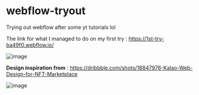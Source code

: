 # webflow-tryout
Trying out webflow after some yt tutorials lol

The link for what I managed to do on my first try : https://1st-try-ba49f0.webflow.io/

![image](https://user-images.githubusercontent.com/62639059/187597648-9df0fcbc-92f8-4dbf-8120-ad9fd15713a9.png)


**Design inspiration from** : https://dribbble.com/shots/18847976-Kalao-Web-Design-for-NFT-Marketplace

![image](https://user-images.githubusercontent.com/62639059/187597690-bc29b1ec-52b0-448b-a8df-53c7df080894.png)
